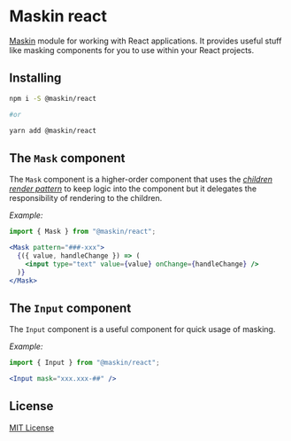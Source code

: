 # Maskin react

[Maskin](https://github.com/imbrn/maskin) module for working with React
applications. It provides useful stuff like masking components for you to use
within your React projects.

## Installing

```sh
npm i -S @maskin/react

#or

yarn add @maskin/react
```

## The `Mask` component

The `Mask` component is a higher-order component that uses the [_children render
pattern_](https://reactjs.org/docs/render-props.html#using-props-other-than-render)
to keep logic into the component but it delegates the responsibility of
rendering to the children.

_Example:_

```javascript
import { Mask } from "@maskin/react";
```

```jsx
<Mask pattern="###-xxx">
  {({ value, handleChange }) => (
    <input type="text" value={value} onChange={handleChange} />
  )}
</Mask>
```

## The `Input` component

The `Input` component is a useful component for quick usage of masking.

_Example:_

```javascript
import { Input } from "@maskin/react";
```

```jsx
<Input mask="xxx.xxx-##" />
```

## License

[MIT License](https://opensource.org/licenses/MIT)
